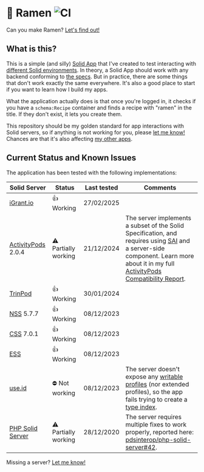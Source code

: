 # 🍜 Ramen ![CI](https://github.com/NoelDeMartin/ramen/actions/workflows/ci.yml/badge.svg)

Can you make Ramen? [Let's find out!](https://ramen.noeldemartin.com)

## What is this?

This is a simple (and silly) [Solid App](https://solidproject.org) that I've created to test interacting with [different Solid environments](#current-status-and-known-issues). In theory, a Solid App should work with any backend conforming to [the specs](https://solidproject.org/TR/). But in practice, there are some things that don't work exactly the same everywhere. It's also a good place to start if you want to learn how I build my apps.

What the application actually does is that once you're logged in, it checks if you have a `schema:Recipe` container and finds a recipe with "ramen" in the title. If they don't exist, it lets you create them.

This repository should be my golden standard for app interactions with Solid servers, so if anything is not working for you, please [let me know!](https://github.com/NoelDeMartin/ramen/issues/new) Chances are that it's also affecting [my other apps](https://github.com/search?q=org%3ANoelDeMartin%20topic%3Asolid-app&type=repositories).

## Current Status and Known Issues

The application has been tested with the following implementations:

<!-- prettier-ignore-start -->
| Solid Server                                                              | Status                      | Last tested | Comments |
| ------------------------------------------------------------------------- | --------------------------- | ----------- | -------- |
| [iGrant.io](datapod.igrant.io/)                                           | :thumbsup: Working          | 27/02/2025  |          |
| [ActivityPods](https://activitypods.org/) 2.0.4                           | :warning: Partially working | 21/12/2024  | The server implements a subset of the Solid Specification, and requires using [SAI](https://solid.github.io/data-interoperability-panel/specification/) and a server-side component. Learn more about it in my full [ActivityPods Compatibility Report](./docs/activitypods.md). |
| [TrinPod](https://trinpod.eu/)                                            | :thumbsup: Working          | 30/01/2024  |          |
| [NSS](https://github.com/solid/node-solid-server) 5.7.7                   | :thumbsup: Working          | 08/12/2023  |          |
| [CSS](https://github.com/CommunitySolidServer/CommunitySolidServer) 7.0.1 | :thumbsup: Working          | 08/12/2023  |          |
| [ESS](https://inrupt.com/products/enterprise-solid-server/)               | :thumbsup: Working          | 08/12/2023  |          |
| [use.id](https://use.id/)                                                 | :no_entry: Not working      | 08/12/2023  | The server doesn't expose any [writable profiles](https://solid.github.io/webid-profile/) (nor extended profiles), so the app fails trying to create a [type index](https://solid.github.io/type-indexes/). |
| [PHP Solid Server](https://github.com/pdsinterop/php-solid-server)        | :warning: Partially working | 28/12/2020  | The server requires multiple fixes to work properly, reported here: [pdsinterop/php-solid-server#42](https://github.com/pdsinterop/php-solid-server/issues/42). |
<!-- prettier-ignore-end -->

Missing a server? [Let me know!](https://github.com/NoelDeMartin/ramen/issues/new)
